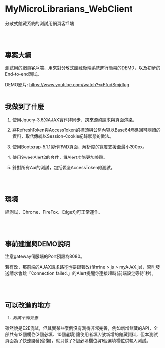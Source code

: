 # MyMicroLibrarians_WebClient
分散式館藏系統的測試用網頁客戶端

<br><br>
## 專案大綱

測試用的網頁客戶端，用來對分散式館藏後端系統進行簡易的DEMO，以及初步的End-to-end測試。

DEMO影片: https://www.youtube.com/watch?v=FfudSmjdIug
<br><br>
## 我做到了什麼

1. 使用Jquery-3.6的AJAX實作非同步、跨來源的請求與頁面渲染。

2. 將RefreshToken與AccessToken的標頭與公開內容以Base64解碼回可閱讀的資料，取代傳統以Session-Cookie紀錄狀態的做法。

3. 使用Bootstrap-5.1.1製作RWD頁面，解析度的寬度支援至最小300px。

4. 使用SweetAlert2的套件，讓Alert功能更加美觀。

5. 針對所有Api的測試，包括偽造AccessToken的測試。


<br><br>
## 環境

經測試，Chrome、FireFox、Edge均可正常運作。


<br><br>
## 事前建置與DEMO說明

注意gateway伺服端的Port預設為8080。

若有改，那前端的AJAX請求路徑也要跟著改(洽mine > js > myAJAX.js)，否則發送請求會跳「Connection failed.」的Alert提醒你連接超時(前端設定等待1秒)。


<br><br>
## 可以改進的地方

1. _測試不夠完善_

雖然說是E2E測試，但其實某些案例沒有測得非常完善，例如新增館藏的API，全部共有12個欄位(2個必填、10個選填)讓使用者填入欲新增的館藏資料，但本測試頁面為了快速開發(偷懶)，就只做了2個必填欄位與1個選填欄位供輸入測試。
